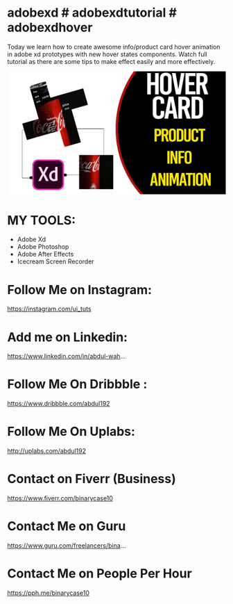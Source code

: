 # adobexd # adobexdtutorial # adobexdhover

Today we learn how to create awesome info/product card hover animation in adobe xd prototypes with new hover states components. Watch full tutorial as there are some tips to make effect easily and more effectively.

<a href='https://youtu.be/KWNh3U1YFE8'><img src='https://github.com/its-abdul-wahab/hover-card-animation-info-/blob/master/hover-card-thumbnail.png?raw=true'></a>

# MY TOOLS:
- Adobe Xd
- Adobe Photoshop
- Adobe After Effects
- Icecream Screen Recorder


# Follow Me on Instagram: 
https://instagram.com/ui_tuts

# Add me on Linkedin: 
https://www.linkedin.com/in/abdul-wah...

# Follow Me On Dribbble : 
https://www.dribbble.com/abdul192

# Follow Me On Uplabs:
http://uplabs.com/abdul192

# Contact on Fiverr (Business)
https://www.fiverr.com/binarycase10

# Contact Me on Guru
https://www.guru.com/freelancers/bina...

# Contact Me on People Per Hour
https://pph.me/binarycase10
